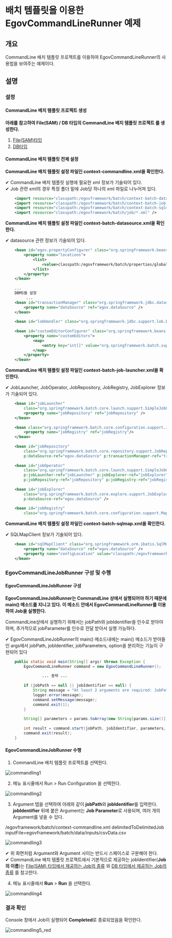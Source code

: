 # 배치 템플릿을 이용한 EgovCommandLineRunner 예제

## 개요

CommandLine 배치 템플릿 프로젝트를 이용하여 EgovCommandLineRunner의 사용법을 보여주는 예제이다.

## 설명

### 설정

#### CommandLine 배치 템플릿 프로젝트 생성

**아래를 참고하여 File(SAM) / DB 타입의 CommandLine 배치 템플릿 프로젝트 를 생성한다.**

1. [File(SAM)타입](./batch-core-egov_commandline_runner_template_file_sam.md)
2. [DB타입](https://www.egovframe.go.kr/wiki/doku.php?id=egovframework:dev2:bdev:imp:batch_template_wizard:db_commandline_template_mgmt)

#### CommandLine 배치 템플릿 전체 설정

**CommandLine 배치 템플릿 설정 파일인 context-commandline.xml을 확인한다.**

✔ CommandLine 배치 템플릿 실행에 필요한 xml 정보가 기술되어 있다.  
✔ Job 관련 xml의 경우 특정 폴더 밑에 Job당 하나의 xml 파일로 나누어져 있다.  

```xml
    <import resource="classpath:/egovframework/batch/context-batch-datasource.xml" />
	<import resource="classpath:/egovframework/batch/context-batch-job-launcher.xml" />
	<import resource="classpath:/egovframework/batch/context-batch-sqlmap.xml" />
	<import resource="classpath:/egovframework/batch/job/*.xml" />
```

**CommandLine 배치 템플릿 설정 파일인 context-batch-datasource.xml을 확인한다.**

✔ datasource 관련 정보가 기술되어 있다.

```xml
    <bean id="egov.propertyConfigurer" class="org.springframework.beans.factory.config.PropertyPlaceholderConfigurer">
        <property name="locations">
            <list>
                <value>classpath:/egovframework/batch/properties/globals.properties</value>
            </list>
        </property>
    </bean>
 
	...
	DBMS별 설정
         ...
    <bean id="transactionManager" class="org.springframework.jdbc.datasource.DataSourceTransactionManager" lazy-init="true">
		<property name="dataSource" ref="egov.dataSource" />
	</bean>
 
	<bean id="lobHandler" class="org.springframework.jdbc.support.lob.DefaultLobHandler"/>
 
	<bean id="customEditorConfigurer" class="org.springframework.beans.factory.config.CustomEditorConfigurer">
		<property name="customEditors">
			<map>
				<entry key="int[]" value="org.springframework.batch.support.IntArrayPropertyEditor" />
			</map>
		</property>
	</bean>
```

**CommandLine 배치 템플릿 설정 파일인 context-batch-job-launcher.xml을 확인한다.**

✔ JobLauncher, JobOperator, JobRepository, JobRegistry, JobExplorer 정보가 기술되어 있다.

```xml
    <bean id="jobLauncher"
		class="org.springframework.batch.core.launch.support.SimpleJobLauncher">
		<property name="jobRepository" ref="jobRepository" />
	</bean>
 
	<bean class="org.springframework.batch.core.configuration.support.JobRegistryBeanPostProcessor">
		<property name="jobRegistry" ref="jobRegistry"/>
	</bean>
 
	<bean id="jobRepository"
		class="org.springframework.batch.core.repository.support.JobRepositoryFactoryBean"
		p:dataSource-ref="egov.dataSource" p:transactionManager-ref="transactionManager" p:lobHandler-ref="lobHandler"/>
 
	<bean id="jobOperator"
		class="org.springframework.batch.core.launch.support.SimpleJobOperator"
		p:jobLauncher-ref="jobLauncher" p:jobExplorer-ref="jobExplorer"
		p:jobRepository-ref="jobRepository" p:jobRegistry-ref="jobRegistry" />
 
	<bean id="jobExplorer"
		class="org.springframework.batch.core.explore.support.JobExplorerFactoryBean"
		p:dataSource-ref="egov.dataSource" />
 
	<bean id="jobRegistry"
		class="org.springframework.batch.core.configuration.support.MapJobRegistry" />
```

**CommandLine 배치 템플릿 설정 파일인 context-batch-sqlmap.xml을 확인한다.**

✔ SQLMapClient 정보가 기술되어 있다.

```xml
    <bean id="sqlMapClient" class="org.springframework.orm.ibatis.SqlMapClientFactoryBean">
		<property name="dataSource" ref="egov.dataSource" />
		<property name="configLocation" value="classpath:/egovframework/sqlmap/brte/sql-map-config.xml" />	
	</bean>
```

### EgovCommandLineJobRunner 구성 및 수행

#### EgovCommandLineJobRunner 구성

**EgovCommandLineJobRunner는 CommandLine 상에서 실행되어야 하기 때문에 main() 메소드를 지니고 있다. 이 메소드 안에서 EgovCommandLineRunner를 이용하여 Job을 실행한다.**

CommandLine상에서 실행하기 위해서는 jobPath와 jobIdentifier을 인수로 받아야 하며, 추가적으로 jobParameter를 인수로 전달 받아서 실행 가능하다.  

✔ EgovCommandLineJobRunner의 main() 메소드내에는 main() 메소드가 받아들인 args에서 jobPath, jobIdentifier, jobParameters, option을 분리하는 기능이 구현되어 있다

```java
	public static void main(String[] args) throws Exception {
		EgovCommandLineRunner command = new EgovCommandLineRunner();
 
                ... 중략 ...
 
        if (jobPath == null || jobIdentifier == null) {
			String message = "At least 2 arguments are required: JobPath and jobIdentifier.";
			logger.error(message);
			command.setMessage(message);
			command.exit(1);
		}
 
		String[] parameters = params.toArray(new String[params.size()]);
 
		int result = command.start(jobPath, jobIdentifier, parameters, opts);
		command.exit(result);
    }
```

#### EgovCommandLineJobRunner 수행

1. CommandLine 배치 템플릿 프로젝트를 선택한다.

![commandling1](images/commandling1.png)

2. 메뉴 표시줄에서 Run > Run Configuration 을 선택한다.

![commandling2](images/commandling2.png)

3. Argument 탭을 선택하여 아래와 같이 **jobPath**와 **jobIdentifier**를 입력한다. **jobIdentifier** 뒤에 붙은 Argument는 **Job Parameter**로 사용되며, 여러 개의 Argument를 넣을 수 있다.

/egovframework/batch/context-commandline.xml delimitedToDelimitedJob inputFile=egovframework/batch/data/inputs/csvData.csv

![commandling3](images/commandling3.png)


✔ 위 화면처럼 Argument와 Argument 사이는 반드시 스페이스로 구분해야 한다.  
✔ CommandLine 배치 템플릿 프로젝트에서 기본적으로 제공하는 jobIdentifier(**Job의 이름**)는 [File(SAM) 타입에서 제공하는 Job의 종류](https://www.egovframe.go.kr/wiki/doku.php?id=egovframework:dev2:bdev:imp:batch_template_wizard:sam_commandline_template_mgmt#%EC%B0%B8%EA%B3%A0%EC%82%AC%ED%95%AD) 와 [DB 타입에서 제공하는 Job의 종류](https://www.egovframe.go.kr/wiki/doku.php?id=egovframework:dev2:bdev:imp:batch_template_wizard:sam_commandline_template_mgmt#%EC%B0%B8%EA%B3%A0%EC%82%AC%ED%95%AD) 를 참고한다.  

4. 메뉴 표시줄에서 **Run** > **Run** 을 선택한다.

![commandling4](images/commandling4.png)

### 결과 확인
Console 창에서 Job이 실행되어 **Completed**로 종료되었음을 확인한다.

![commandling5_red](images/commandling5_red.png)
